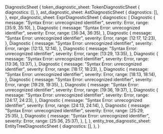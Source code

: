 DiagnosticSheet {
    token_diagnostic_sheet: TokenDiagnosticSheet {
        diagnostics: [],
    },
    ast_diagnostic_sheet: AstDiagnosticSheet {
        diagnostics: [],
    },
    expr_diagnostic_sheet: ExprDiagnosticSheet {
        diagnostics: [
            Diagnostic {
                message: "Syntax Error: unrecognized identifier",
                severity: Error,
                range: [35:9, 35:10),
            },
            Diagnostic {
                message: "Syntax Error: unrecognized identifier",
                severity: Error,
                range: [36:34, 36:35),
            },
            Diagnostic {
                message: "Syntax Error: unrecognized identifier",
                severity: Error,
                range: [12:17, 12:23),
            },
            Diagnostic {
                message: "Syntax Error: unrecognized identifier",
                severity: Error,
                range: [12:13, 12:14),
            },
            Diagnostic {
                message: "Syntax Error: unrecognized identifier",
                severity: Error,
                range: [13:29, 13:35),
            },
            Diagnostic {
                message: "Syntax Error: unrecognized identifier",
                severity: Error,
                range: [13:36, 13:37),
            },
            Diagnostic {
                message: "Syntax Error: unrecognized identifier",
                severity: Error,
                range: [18:17, 18:23),
            },
            Diagnostic {
                message: "Syntax Error: unrecognized identifier",
                severity: Error,
                range: [18:13, 18:14),
            },
            Diagnostic {
                message: "Syntax Error: unrecognized identifier",
                severity: Error,
                range: [19:29, 19:35),
            },
            Diagnostic {
                message: "Syntax Error: unrecognized identifier",
                severity: Error,
                range: [19:36, 19:37),
            },
            Diagnostic {
                message: "Syntax Error: unrecognized identifier",
                severity: Error,
                range: [24:17, 24:23),
            },
            Diagnostic {
                message: "Syntax Error: unrecognized identifier",
                severity: Error,
                range: [24:13, 24:14),
            },
            Diagnostic {
                message: "Syntax Error: unrecognized identifier",
                severity: Error,
                range: [25:29, 25:35),
            },
            Diagnostic {
                message: "Syntax Error: unrecognized identifier",
                severity: Error,
                range: [25:36, 25:37),
            },
        ],
    },
    entity_tree_diagnostic_sheet: EntityTreeDiagnosticSheet {
        diagnostics: [],
    },
}